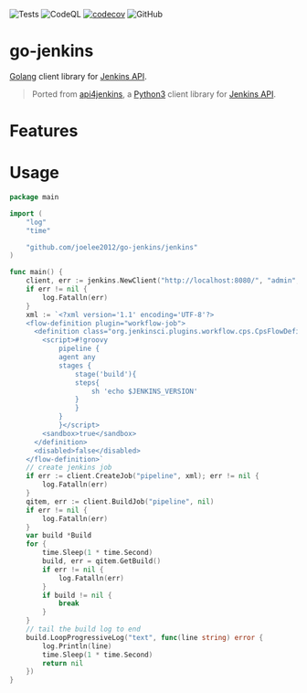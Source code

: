 ![Tests](https://github.com/joelee2012/go-jenkins/workflows/Tests/badge.svg?branch=main)
![CodeQL](https://github.com/joelee2012/go-jenkins/workflows/CodeQL/badge.svg?branch=main)
[![codecov](https://codecov.io/gh/joelee2012/go-jenkins/branch/main/graph/badge.svg?token=SEWFVZ7UT3)](https://codecov.io/gh/joelee2012/go-jenkins)
![GitHub](https://img.shields.io/github/license/joelee2012/go-jenkins)

# go-jenkins
[Golang](https://golang.org/) client library for [Jenkins API](https://www.jenkins.io/doc/book/using/remote-access-api/).
> Ported from [api4jenkins](https://github.com/joelee2012/api4jenkins>), a [Python3](https://www.python.org/) client library for [Jenkins API](https://www.jenkins.io/doc/book/using/remote-access-api/).

# Features

# Usage

```go
package main

import (
	"log"
	"time"

	"github.com/joelee2012/go-jenkins/jenkins"
)

func main() {
	client, err := jenkins.NewClient("http://localhost:8080/", "admin", "1234")
	if err != nil {
		log.Fatalln(err)
	}
	xml := `<?xml version='1.1' encoding='UTF-8'?>
	<flow-definition plugin="workflow-job">
	  <definition class="org.jenkinsci.plugins.workflow.cps.CpsFlowDefinition" plugin="workflow-cps">
		<script>#!groovy
			pipeline {
			agent any
			stages {
				stage('build'){
				steps{
					sh 'echo $JENKINS_VERSION'
				}
				}
			}
			}</script>
		<sandbox>true</sandbox>
	  </definition>
	  <disabled>false</disabled>
	</flow-definition>`
  	// create jenkins job
	if err := client.CreateJob("pipeline", xml); err != nil {
		log.Fatalln(err)
	}
	qitem, err := client.BuildJob("pipeline", nil)
	if err != nil {
		log.Fatalln(err)
	}
	var build *Build
	for {
		time.Sleep(1 * time.Second)
		build, err = qitem.GetBuild()
		if err != nil {
			log.Fatalln(err)
		}
		if build != nil {
			break
		}
	}
	// tail the build log to end
	build.LoopProgressiveLog("text", func(line string) error {
		log.Println(line)
		time.Sleep(1 * time.Second)
		return nil
	})
}
```